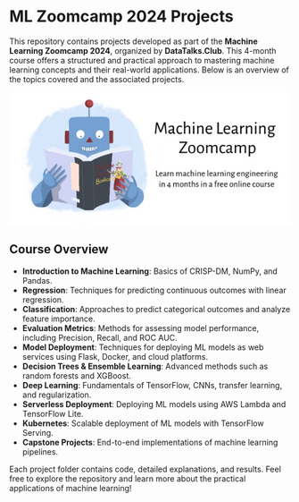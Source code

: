 # ML Zoomcamp 2024 Projects

This repository contains projects developed as part of the **Machine Learning Zoomcamp 2024**, organized by **DataTalks.Club**. 
  This 4-month course offers a structured and practical approach to mastering machine learning concepts and their real-world applications. 
Below is an overview of the topics covered and the associated projects.

<img src="images/zoomcamp.jpg" />

## Course Overview

- **Introduction to Machine Learning**: Basics of CRISP-DM, NumPy, and Pandas.
- **Regression**: Techniques for predicting continuous outcomes with linear regression.
- **Classification**: Approaches to predict categorical outcomes and analyze feature importance.
- **Evaluation Metrics**: Methods for assessing model performance, including Precision, Recall, and ROC AUC.
- **Model Deployment**: Techniques for deploying ML models as web services using Flask, Docker, and cloud platforms.
- **Decision Trees & Ensemble Learning**: Advanced methods such as random forests and XGBoost.
- **Deep Learning**: Fundamentals of TensorFlow, CNNs, transfer learning, and regularization.
- **Serverless Deployment**: Deploying ML models using AWS Lambda and TensorFlow Lite.
- **Kubernetes**: Scalable deployment of ML models with TensorFlow Serving.
- **Capstone Projects**: End-to-end implementations of machine learning pipelines.

Each project folder contains code, detailed explanations, and results.
Feel free to explore the repository and learn more about the practical applications of machine learning!
